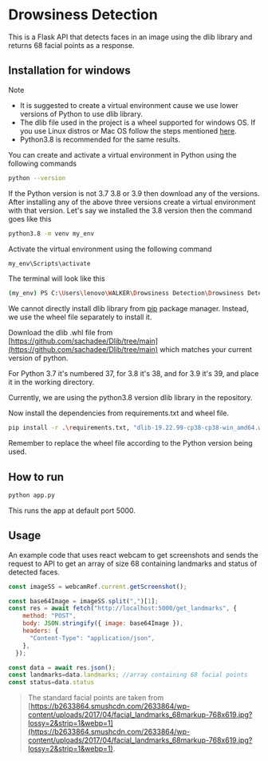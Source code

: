 # Drowsiness Detection

This is a Flask API that detects faces in an image using the dlib library and returns 68 facial points as a response.

## Installation for windows

Note
- It is suggested to create a virtual environment cause we use lower versions of Python to use dlib library.
- The dlib file used in the project is a wheel supported for windows OS. If you use Linux distros or Mac OS follow the steps mentioned [here](https://kumarvinay.com/installing-dlib-library-in-ubuntu/).
- Python3.8 is recommended for the same results.

You can create and activate a virtual environment in Python using the following commands
```bash
python --version
```

If the Python version is not 3.7 3.8 or 3.9 then download any of the versions.
After installing any of the above three versions create a virtual environment with that version.
Let's say we installed the 3.8 version then the command goes like this

```bash
python3.8 -m venv my_env
```

Activate the virtual environment using the following command
```bash
my_env\Scripts\activate
```
The terminal will look like this
```bash
(my_env) PS C:\Users\lenovo\WALKER\Drowsiness Detection\Drowsiness Detection Flask API>
```

We cannot directly install dlib library from [pip](https://pip.pypa.io/en/stable/) package manager. Instead, we use the wheel file separately to install it.

Download the dlib .whl file from [https://github.com/sachadee/Dlib/tree/main](https://github.com/sachadee/Dlib/tree/main) which matches your current version of python. 

For Python 3.7 it's numbered 37, for 3.8 it's 38, and for 3.9 it's 39, and place it in the working directory.

Currently, we are using the python3.8 version dlib library in the repository. 

Now install the dependencies from requirements.txt and wheel file.

```bash
pip install -r .\requirements.txt, "dlib-19.22.99-cp38-cp38-win_amd64.whl"
```

Remember to replace the wheel file according to the Python version being used.

## How to run
```bash
python app.py
```
This runs the app at default port 5000.


## Usage
An example code that uses react webcam to get screenshots and sends the request to API to get an array of size 68 containing landmarks and status of detected faces.

```javascript
const imageSS = webcamRef.current.getScreenshot();

const base64Image = imageSS.split(",")[1];
const res = await fetch("http://localhost:5000/get_landmarks", {
    method: "POST",
    body: JSON.stringify({ image: base64Image }),
    headers: {
      "Content-Type": "application/json",
    },
  });

const data = await res.json();
const landmarks=data.landmarks; //array containing 68 facial points
const status=data.status
```

> The standard facial points are taken from
[https://b2633864.smushcdn.com/2633864/wp-content/uploads/2017/04/facial_landmarks_68markup-768x619.jpg?lossy=2&strip=1&webp=1](https://b2633864.smushcdn.com/2633864/wp-content/uploads/2017/04/facial_landmarks_68markup-768x619.jpg?lossy=2&strip=1&webp=1).
